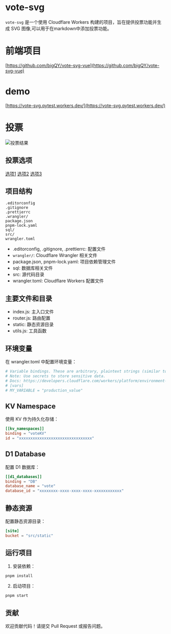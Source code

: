 # vote-svg

`vote-svg` 是一个使用 Cloudflare Workers 构建的项目，旨在提供投票功能并生成 SVG 图像,可以用于在markdown中添加投票功能。

# 前端项目
[https://github.com/bigQY/vote-svg-vue](https://github.com/bigQY/vote-svg-vue)

# demo
[https://vote-svg.qytest.workers.dev/](https://vote-svg.qytest.workers.dev/)


# 投票
![投票结果](https://vote-svg.qytest.workers.dev/api/vote/38/result.svg)
## 投票选项
[选项1](https://vote-svg.qytest.workers.dev/api/vote/38/voteUrl?optionId=161)
[选项2](https://vote-svg.qytest.workers.dev/api/vote/38/voteUrl?optionId=162)
[选项3](https://vote-svg.qytest.workers.dev/api/vote/38/voteUrl?optionId=163)


## 项目结构

```
.editorconfig
.gitignore
.prettierrc
.wrangler/
package.json
pnpm-lock.yaml
sql/
src/
wrangler.toml
```

- .editorconfig, .gitignore, .prettierrc: 配置文件
- `wrangler/`: Cloudflare Wrangler 相关文件
- package.json, pnpm-lock.yaml: 项目依赖管理文件
- sql: 数据库相关文件
- src: 源代码目录
- wrangler.toml: Cloudflare Workers 配置文件

## 主要文件和目录

- index.js: 主入口文件
- router.js: 路由配置
- static: 静态资源目录
- utils.js: 工具函数

## 环境变量

在 wrangler.toml 中配置环境变量：

```toml
# Variable bindings. These are arbitrary, plaintext strings (similar to environment variables)
# Note: Use secrets to store sensitive data.
# Docs: https://developers.cloudflare.com/workers/platform/environment-variables
# [vars]
# MY_VARIABLE = "production_value"
```

## KV Namespace

使用 KV 作为持久化存储：

```toml
[[kv_namespaces]]
binding = "voteKV"
id = "xxxxxxxxxxxxxxxxxxxxxxxxxxxxxxxx"
```

## D1 Database

配置 D1 数据库：

```toml
[[d1_databases]]
binding = "DB"
database_name = "vote"
database_id = "xxxxxxxx-xxxx-xxxx-xxxx-xxxxxxxxxxxx"
```

## 静态资源

配置静态资源目录：

```toml
[site]
bucket = "src/static"
```

## 运行项目

1. 安装依赖：

```sh
pnpm install
```

2. 启动项目：

```sh
pnpm start
```

## 贡献

欢迎贡献代码！请提交 Pull Request 或报告问题。